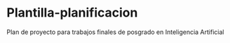 # Plantilla-planificacion
Plan de proyecto para trabajos finales de posgrado en Inteligencia Artificial

